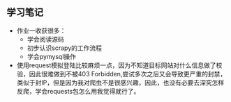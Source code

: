 ##  学习笔记
+ 作业一收获很多：
  + 学会阅读源码
  + 初步认识scrapy的工作流程
  + 学会pymysql操作
+ 使用request模拟登陆比较麻烦一点，因为不知道目标网站对什么信息做了校验，因此很难做到不被403 Forbidden,尝试多次之后又会导致更严重的封禁，类似于封IP，但是因为我对爬虫不是很感兴趣，因此，也没有必要去深究怎样反爬，学会requests包怎么用我觉得就行了。
 
